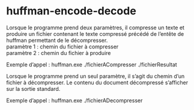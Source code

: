 # huffman-encode-decode

Lorsque le programme prend deux paramètres, il compresse un texte et produire un fichier contenant le texte compressé précédé de l’entête de huffman permettant de le décompresser.<br>
  paramètre 1 : chemin du fichier à compresser<br>
  paramètre 2 : chemin du fichier à produire

Exemple d’appel : huffman.exe ./fichierACompresser ./fichierResultat

Lorsque le programme prend un seul paramètre, il s’agit du chemin d’un fichier à décompresser. Le contenu du document décompressé s’afficher sur la sortie standard. 

Exemple d’appel : huffman.exe ./fichierADecompresser 
